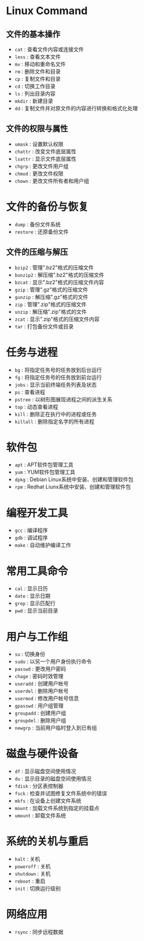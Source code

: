 # Linux Command

## 文件的基本操作
- `cat` : 查看文件内容或连接文件
- `less` : 查看文本文件
- `mv` : 移动和重命名文件
- `rm` : 删除文件和目录
- `cp` : 复制文件和目录
- `cd` : 切换工作目录
- `ls` : 列出目录内容
- `mkdir` : 新建目录
- `dd` : 复制文件并对原文件的内容进行转换和格式化处理


## 文件的权限与属性
- `umask` : 设置默认权限
- `chattr` : 改变文件底层属性
- `lsattr` : 显示文件底层属性
- `chgrp` : 更改文件用户组
- `chmod` : 更改文件权限
- `chown` : 更改文件所有者和用户组


# 文件的备份与恢复
- `dump` : 备份文件系统
- `restore` : 还原备份文件


## 文件的压缩与解压
- `bzip2` : 管理".bz2"格式的压缩文件
- `bunzip2` : 解压缩".bz2"格式的压缩文件
- `bzcat` : 显示".bz2"格式的压缩文件内容
- `gzip` : 管理".gz"格式的压缩文件
- `gunzip` : 解压缩".gz"格式的文件
- `zip` : 管理".zip"格式的压缩文件
- `unzip` : 解压缩".zip"格式的文件
- `zcat` : 显示".zip"格式的压缩文件内容
- `tar` : 打包备份文件或目录


# 任务与进程
- `bg` : 将指定任务号的任务放到后台运行
- `fg` : 将指定任务号的任务放到前台运行
- `jobs` : 显示当前终端任务列表及状态
- `ps` : 查看进程
- `pstree` : 以树形图展现进程之间的派生关系
- `top` : 动态查看进程
- `kill` : 删除正在执行中的进程或任务
- `killall` : 删除指定名字的所有进程


# 软件包
- `apt` : APT软件包管理工具
- `yum` : YUM软件包管理工具
- `dpkg` : Debian Linux系统中安装、创建和管理软件包
- `rpm` : Redhat Liunx系统中安装、创建和管理软件包


# 编程开发工具
- `gcc` : 编译程序
- `gdb` : 调试程序
- `make` : 自动维护编译工作


# 常用工具命令
- `cal` : 显示日历
- `date` : 显示日期
- `grep` : 显示匹配行
- `pwd` : 显示当前目录


# 用户与工作组
- `su` : 切换身份
- `sudo` : 以另一个用户身份执行命令
- `passwd` : 更改用户密码
- `chage` : 密码时效管理
- `useradd` : 创建用户帐号
- `userdel` : 删除用户帐号
- `usermod` : 修改用户帐号信息
- `gpasswd` : 用户组管理
- `groupadd` : 创建用户组
- `groupdel` : 删除用户组
- `newgrp` : 当前用户临时登入到已有组


# 磁盘与硬件设备
- `df` : 显示磁盘空间使用情况
- `du` : 显示目录的磁盘空间使用情况
- `fdisk` : 分区表控制器
- `fsck` : 检查并试图修复文件系统中的错误
- `mkfs` : 在设备上创建文件系统
- `mount` : 加载文件系统到指定的挂载点
- `umount` : 卸载文件系统


# 系统的关机与重启
- `halt` : 关机
- `poweroff` : 关机
- `shutdown` : 关机
- `reboot` : 重启
- `init` : 切换运行级别


# 网络应用
- `rsync` : 同步远程数据
